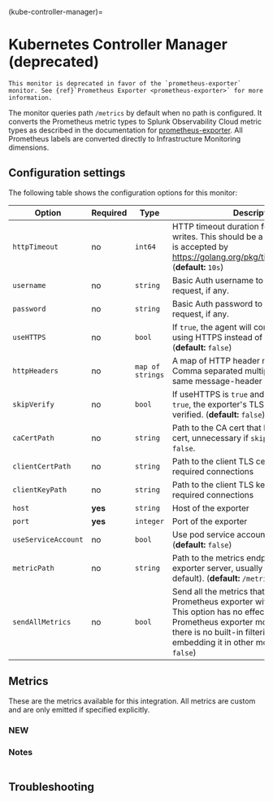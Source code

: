 
(kube-controller-manager)=

# Kubernetes Controller Manager (deprecated)

<meta name="Description" content="Use this Splunk Observability Cloud integration for the kube-controller-manager monitor. See benefits, install, configuration, and metrics">

```{note}
This monitor is deprecated in favor of the `prometheus-exporter` monitor. See {ref}`Prometheus Exporter <prometheus-exporter>` for more information.
```

The monitor queries path `/metrics` by default when no path is configured. It converts
the Prometheus metric types to Splunk Observability Cloud metric types as described in the documentation for [prometheus-exporter](../prometheus-exporter/prometheus-exporter.md). All Prometheus labels are converted directly to Infrastructure Monitoring dimensions. 

## Configuration settings

The following table shows the configuration options for this monitor:

| Option | Required | Type | Description |
| --- | --- | --- | --- |
| `httpTimeout` | no | `int64` | HTTP timeout duration for both read and writes. This should be a duration string that is accepted by https://golang.org/pkg/time/#ParseDuration (**default:** `10s`) |
| `username` | no | `string` | Basic Auth username to use on each request, if any. |
| `password` | no | `string` | Basic Auth password to use on each request, if any. |
| `useHTTPS` | no | `bool` | If `true`, the agent will connect to the server using HTTPS instead of plain HTTP. (**default:** `false`) |
| `httpHeaders` | no | `map of strings` | A map of HTTP header names to values. Comma separated multiple values for the same message-header is supported. |
| `skipVerify` | no | `bool` | If useHTTPS is `true` and this option is also `true`, the exporter's TLS cert will not be verified. (**default:** `false`) |
| `caCertPath` | no | `string` | Path to the CA cert that has signed the TLS cert, unnecessary if `skipVerify` is set to `false`. |
| `clientCertPath` | no | `string` | Path to the client TLS cert to use for TLS required connections |
| `clientKeyPath` | no | `string` | Path to the client TLS key to use for TLS required connections |
| `host` | **yes** | `string` | Host of the exporter |
| `port` | **yes** | `integer` | Port of the exporter |
| `useServiceAccount` | no | `bool` | Use pod service account to authenticate. (**default:** `false`) |
| `metricPath` | no | `string` | Path to the metrics endpoint on the exporter server, usually `/metrics` (the default). (**default:** `/metrics`) |
| `sendAllMetrics` | no | `bool` | Send all the metrics that come out of the Prometheus exporter without any filtering. This option has no effect when using the Prometheus exporter monitor directly since there is no built-in filtering, only when embedding it in other monitors. (**default:** `false`) |

## Metrics

These are the metrics available for this integration. All metrics are custom and are only emitted if specified explicitly.

<div class="metrics-yaml" url="https://raw.githubusercontent.com/signalfx/signalfx-agent/main/pkg/monitors/kubernetes/controllermanager/metadata.yaml"></div>

### NEW

<div class="metrics-yaml" url="https://raw.githubusercontent.com/signalfx/splunk-otel-collector/main/internal/signalfx-agent/pkg/monitors/kubernetes/controllermanager/metadata.yaml"></div>


### Notes

```{include} /_includes/metric-defs.md
```

## Troubleshooting

```{include} /_includes/troubleshooting.md
```
